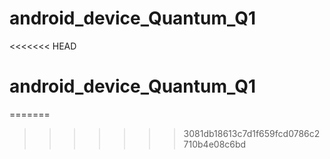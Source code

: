 # android_device_Quantum_Q1
<<<<<<< HEAD
# android_device_Quantum_Q1
=======

>>>>>>> 3081db18613c7d1f659fcd0786c2710b4e08c6bd
